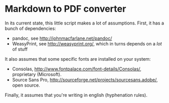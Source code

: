 # Markdown to PDF converter

In its current state, this little script makes a lot of assumptions. First, it
has a bunch of dependencies:

- pandoc, see <http://johnmacfarlane.net/pandoc/>
- WeasyPrint, see <http://weasyprint.org/>, which in turns depends on a *lot* of
  stuff

It also assumes that some specific fonts are installed on your system:

- Consolas, <http://www.fontpalace.com/font-details/Consolas/>, proprietary
  (Microsoft).
- Source Sans Pro, <http://sourceforge.net/projects/sourcesans.adobe/>, open
  source.

Finally, it assumes that you're writing in english (hyphenation rules).
